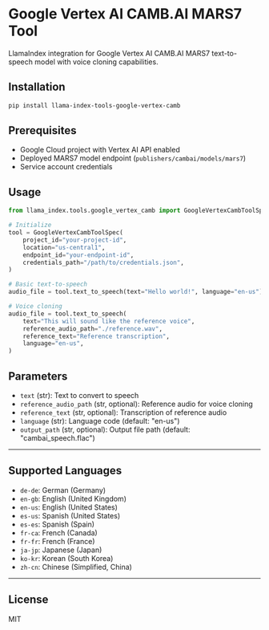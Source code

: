 # Google Vertex AI CAMB.AI MARS7 Tool

LlamaIndex integration for Google Vertex AI CAMB.AI MARS7 text-to-speech model with voice cloning capabilities.

## Installation

```bash
pip install llama-index-tools-google-vertex-camb
```

## Prerequisites

- Google Cloud project with Vertex AI API enabled
- Deployed MARS7 model endpoint (`publishers/cambai/models/mars7`)
- Service account credentials

## Usage

```python
from llama_index.tools.google_vertex_camb import GoogleVertexCambToolSpec

# Initialize
tool = GoogleVertexCambToolSpec(
    project_id="your-project-id",
    location="us-central1",
    endpoint_id="your-endpoint-id",
    credentials_path="/path/to/credentials.json",
)

# Basic text-to-speech
audio_file = tool.text_to_speech(text="Hello world!", language="en-us")

# Voice cloning
audio_file = tool.text_to_speech(
    text="This will sound like the reference voice",
    reference_audio_path="./reference.wav",
    reference_text="Reference transcription",
    language="en-us",
)
```

## Parameters

- `text` (str): Text to convert to speech
- `reference_audio_path` (str, optional): Reference audio for voice cloning
- `reference_text` (str, optional): Transcription of reference audio
- `language` (str): Language code (default: "en-us")
- `output_path` (str, optional): Output file path (default: "cambai_speech.flac")

---

## Supported Languages

- `de-de`: German (Germany)
- `en-gb`: English (United Kingdom)
- `en-us`: English (United States)
- `es-us`: Spanish (United States)
- `es-es`: Spanish (Spain)
- `fr-ca`: French (Canada)
- `fr-fr`: French (France)
- `ja-jp`: Japanese (Japan)
- `ko-kr`: Korean (South Korea)
- `zh-cn`: Chinese (Simplified, China)

---

## License

MIT
